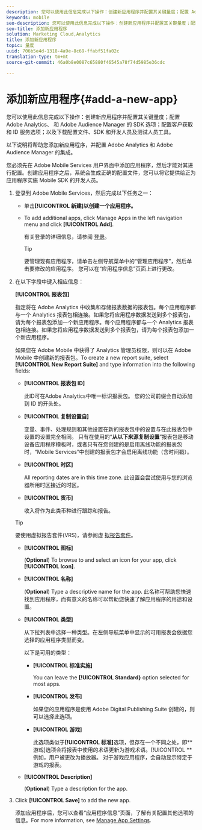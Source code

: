 ```yaml
---
description: 您可以使用此信息完成以下操作：创建新应用程序并配置其关键量度；配置 Adobe Analytics、 和 Adobe Audience Manager 的 SDK 选项；配置客户获取和 ID 服务选项；以及下载配置文件、SDK 和开发人员及测试人员工具。
keywords: mobile
seo-description: 您可以使用此信息完成以下操作：创建新应用程序并配置其关键量度；配置 Adobe Analytics、 和 Adobe Audience Manager 的 SDK 选项；配置客户获取和 ID 服务选项；以及下载配置文件、SDK 和开发人员及测试人员工具。
seo-title: 添加新应用程序
solution: Marketing Cloud,Analytics
title: 添加新应用程序
topic: 量度
uuid: 706b5e4d-1318-4a9e-8c69-ffabf51fa02c
translation-type: tm+mt
source-git-commit: 46a0b8e0087c65880f46545a78f74d5985e36cdc

---
```



# 添加新应用程序{#add-a-new-app}

您可以使用此信息完成以下操作：创建新应用程序并配置其关键量度；配置 Adobe Analytics、 和 Adobe Audience Manager 的 SDK 选项；配置客户获取和 ID 服务选项；以及下载配置文件、SDK 和开发人员及测试人员工具。

以下说明将帮助您添加新应用程序，并配置 Adobe Analytics 和 Adobe Audience Manager 的集成。

您必须先在 Adobe Mobile Services 用户界面中添加应用程序，然后才能对其进行配置。创建应用程序之后，系统会生成正确的配置文件，您可以将它提供给正为应用程序实施 Mobile SDK 的开发人员。

1. 登录到 Adobe Mobile Services，然后完成以下任务之一：

   * 单击&#x200B;**[!UICONTROL 新建]以创建一个应用程序。**
   * To add additional apps, click Manage Apps in the left navigation menu and click **[!UICONTROL Add]**.

      有关登录的详细信息，请参阅 [登录](/help/using/gs/gs-signin.md)。

      >[!TIP]
      >
      >要管理现有应用程序，请单击左侧导航菜单中的“管理应用程序”，然后单击要修改的应用程序。 您可以在“应用程序信息”页面上进行更改。

1. 在以下字段中键入相应信息：

   **[!UICONTROL 报表包]**

   指定将在 Adobe Analytics 中收集和存储报表数据的报表包。每个应用程序都与一个 Analytics 报表包相连接。如果您将应用程序数据发送到多个报表包，请为每个报表包添加一个新应用程序。每个应用程序都与一个 Analytics 报表包相连接。如果您将应用程序数据发送到多个报表包，请为每个报表包添加一个新应用程序。

   如果您在 Adobe Mobile 中获得了 Analytics 管理员权限，则可以在 Adobe Mobile 中创建新的报表包。To create a new report suite, select **[!UICONTROL New Report Suite]** and type information into the following fields:

   * **[!UICONTROL 报表包 ID]**

      此ID可在Adobe Analytics中唯一标识报表包。 您的公司前缀会自动添加到 ID 的开头处。

   * **[!UICONTROL 复制设置自]**

      变量、事件、处理规则和其他设置在新的报表包中的设置与在此报表包中设置的设置完全相同。 只有在使用的“**从以下来源复制设置**”报表包是移动设备应用程序模板时，或者只有在您创建的是启用离线功能的报表包时，“Mobile Services”中创建的报表包才会启用离线功能（含时间戳）。

   * **[!UICONTROL 时区]**

      All reporting dates are in this time zone. 此设置会尝试使用与您的浏览器所用时区接近的时区。

   * **[!UICONTROL 货币]**

      收入将作为此类币种进行跟踪和报告。
   >[!TIP]
   >
   >要使用虚拟报告套件(VRS)，请参阅虚 [拟报告套件](/help/using/manage-apps/c-mob-vrs.md)。

   * **[!UICONTROL 图标]**

      (**Optional**) To browse to and select an icon for your app, click **[!UICONTROL Icon]**.

   * **[!UICONTROL 名称]**

      (**Optional**) Type a descriptive name for the app. 此名称可帮助您快速找到应用程序，而有意义的名称可以帮助您快速了解应用程序的用途和设置。

   * **[!UICONTROL 类型]**

      从下拉列表中选择一种类型。在左侧导航菜单中显示的可用报表会依据您选择的应用程序类型而变。

      以下是可用的类型：

      * **[!UICONTROL 标准实施]**

         You can leave the **[!UICONTROL Standard}** option selected for most apps.

      * **[!UICONTROL 发布]**

         如果您的应用程序是使用 Adobe Digital Publishing Suite 创建的，则可以选择此选项。

      * **[!UICONTROL 游戏]**

         此选项类似于&#x200B;**[!UICONTROL 标准]**&#x200B;选项，但存在一个不同之处，即&#x200B;**游戏]选项会将报表中使用的术语更新为游戏术语。[!UICONTROL **&#x200B;例如，用户被更改为播放器。 对于游戏应用程序，会自动显示特定于游戏的报表。
   * **[!UICONTROL Description]**

      (**Optional**) Type a description for the app.



1. Click **[!UICONTROL Save]** to add the new app.

   添加应用程序后，您可以查看“应用程序信息”页面，了解有关配置其他选项的信息。For more information, see [Manage App Settings](/help/using/c-manage-app-settings/c-manage-app-settings.md).
